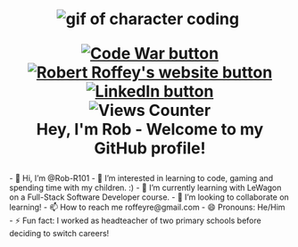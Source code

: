 <h1 align="center">
  <img 
    src="https://media3.giphy.com/media/v1.Y2lkPTc5MGI3NjExYXo0MHYzNzlrYTk1cTZieWpnenV0czZ0aGhtaXJlZWoweGV2em9qZiZlcD12MV9pbnRlcm5hbF9naWZfYnlfaWQmY3Q9Zw/78XCFBGOlS6keY1Bil/giphy.gif" alt="gif of character coding">
  <img>
  <p align="center">
    <a href="https://www.codewars.com/users/Rob-R101"><img
      src="https://img.shields.io/badge/CodeWars-red?logo=codewars&logoColor=white&style=for-the-badge" 
      alt="Code War button"/>
    </a>
    <a href="https://robertroffey.uk"><img
      src="https://img.shields.io/badge/My%20Website-yellow?style=for-the-badge&logo=googlechrome&logoColor=white" 
      alt="Robert Roffey's website button"/>
    </a>
    <a href="www.linkedin.com/in/rob-roffey"><img
      src="https://img.shields.io/badge/LinkedIn-blue?logo=linkedin&logoColor=white&style=for-the-badge" 
      alt="LinkedIn button"/>
    </a>
  
  <br>
  <img src="https://komarev.com/ghpvc/?username=rob-r101&style=flat-square&color=orange" 
    alt="Views Counter"/>
    <br>
    Hey, I'm Rob - Welcome to my GitHub profile!
  </p>
</h1>
- 👋 Hi, I’m @Rob-R101
- 👀 I’m interested in learning to code, gaming and spending time with my children. :)
- 🌱 I’m currently learning with LeWagon on a Full-Stack Software Developer course.
- 💞️ I’m looking to collaborate on learning!
- 📫 How to reach me roffeyre@gmail.com
- 😄 Pronouns: He/Him
- ⚡ Fun fact: I worked as headteacher of two primary schools before deciding to switch careers!

<!---
Rob-R101/Rob-R101 is a ✨ special ✨ repository because its `README.md` (this file) appears on your GitHub profile.
You can click the Preview link to take a look at your changes.
--->
